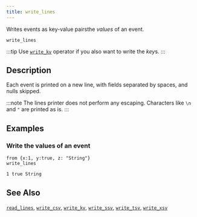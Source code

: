 ```yaml
---
title: write_lines
---
```


Writes events as key-value pairsthe *values* of an event.

```tql
write_lines
```

:::tip
Use [`write_kv`](/references/operators/write_kv) operator if you also want to write the *key*s.
:::

## Description

Each event is printed on a new line, with fields separated by spaces,
and nulls skipped.

:::note
The lines printer does not perform any escaping. Characters like `\n` and `"`
are printed as is.
:::

## Examples

### Write the values of an event

```tql
from {x:1, y:true, z: "String"}
write_lines
```

```txt
1 true String
```

## See Also

[`read_lines`](/reference/operators/read_lines),
[`write_csv`](/reference/operators/write_csv),
[`write_kv`](/reference/operators/write_kv),
[`write_ssv`](/reference/operators/write_ssv),
[`write_tsv`](/reference/operators/write_tsv),
[`write_xsv`](/reference/operators/write_xsv)
